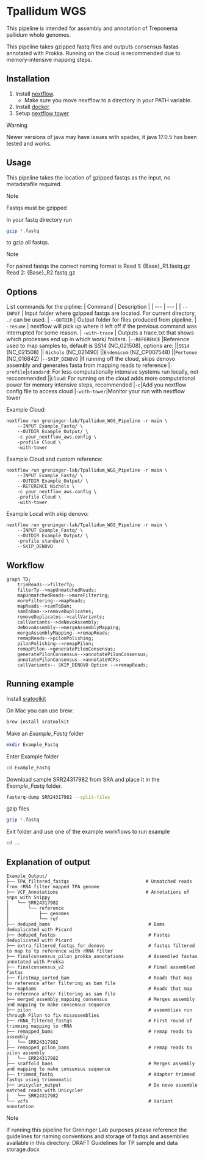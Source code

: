 # Tpallidum WGS
This pipeline is intended for assembly and annotation of Treponema pallidum whole genomes.

This pipeline takes gzipped fastq files and outputs consensus fastas annotated with Prokka. Running on the cloud is recommended due to memory-intensive mapping steps. 

## Installation

1. Install [nextflow](https://www.nextflow.io/docs/latest/getstarted.html#installation).
   - Make sure you move nextflow to a directory in your PATH variable.
2. Install [docker](https://docs.docker.com/get-docker/).
3. Setup [nextflow tower](https://seqera.io/)

> [!WARNING]
Newer versions of java may have issues with spades, it java 17.0.5 has been tested and works.

## Usage

This pipeline takes the location of gzipped fastqs as the input, no metadatafile required.

> [!NOTE]
> Fastqs must be gzipped

In your fastq directory run 
``` Bash
gzip *.fastq
```
to gzip all fastqs.

> [!NOTE]
> For paired fastqs the correct naming format is 
> Read 1: {Base}_R1.fastq.gz
> Read 2: {Base}_R2.fastq.gz

## Options
List commands for the pipline:
| Command  | Description |
| ---      | ---         | 
| `--INPUT`  | Input folder where gzipped fastqs are located. For current  directory, `./` can be used.
| `--OUTDIR` | Output folder for files produced from pipeline.
| `-resume`  | nextflow will pick up where it left off if the previous command was interrupted for some reason.
| `-with-trace` | Outputs a trace.txt that shows which processes end up in which work/ folders. 
|`--REFERENCE` |Reference used to map samples to, default is SS14 (NC_021508), options are: 
||`SS14` (NC_021508)
|| `Nichols` (NC_021490)
||`Endemicum` (NZ_CP007548)
||`Pertenue` (NC_016842)
|`--SKIP_DENOVO` |If running off the cloud, skips denovo assembly and generates fasta from mapping reads to reference
|`-profile`|`standard`: For less computationally intensive systems run locally, not reccommended
||`Cloud`: For running on the cloud adds more computational power for memory intensive steps, recommended
|`-c`|Add you nextflow config file to access cloud
|`-with-tower`|Monitor your run with nextflow tower 


Example Cloud:
```
nextflow run greninger-lab/Tpallidum_WGS_Pipeline -r main \
	--INPUT Example_Fastq/ \
	--OUTDIR Example_Output/ \
	-c your_nextflow_aws.config \
	-profile Cloud \
	-with-tower 
```

Example Cloud and custom reference:
```
nextflow run greninger-lab/Tpallidum_WGS_Pipeline -r main \
	--INPUT Example_Fastq/ \
	--OUTDIR Example_Output/ \
	--REFERENCE Nichols \
	-c your_nextflow_aws.config \
	-profile Cloud \
	-with-tower 
```

Example Local with skip denovo:
```
nextflow run greninger-lab/Tpallidum_WGS_Pipeline -r main \
	--INPUT Example_Fastq/ \
	--OUTDIR Example_Output/ \
	-profile standard \
	--SKIP_DENOVO
```

## Workflow

```mermaid
graph TD;
    trimReads-->filterTp;
    filterTp-->mapUnmatchedReads;
    mapUnmatchedReads-->moreFiltering;
    moreFiltering-->mapReads;
    mapReads-->samToBam;
    samToBam-->removeDuplicates;
    removeDuplicates-->callVariants;
    callVariants-->deNovoAssembly;
    deNovoAssembly-->mergeAssemblyMapping;
    mergeAssemblyMapping-->remapReads;
    remapReads-->pilonPolishing;
    pilonPolishing-->remapPilon;
    remapPilon-->generatePilonConsensus;
    generatePilonConsensus-->annotatePilonConsensus;
    annotatePilonConsensus-->annotateVCFs;
    callVariants-- SKIP_DENOVO Option -->remapReads; 
```

## Running example

Install [sratoolkit](https://github.com/ncbi/sra-tools/wiki/02.-Installing-SRA-Toolkit)

On Mac you can use brew:
```bash
brew install sratoolkit
```

Make an _Example_Fastq_ folder

```bash
mkdir Example_Fastq 
```

Enter Example folder 
```bash
cd Example_Fastq 
```

Download sample SRR24317982 from SRA and place it in the _Example_Fastq_ folder.

```bash
fasterq-dump SRR24317982 --split-files
```

gzip files

``` Bash
gzip *.fastq
```

Exit folder and use one of the example workflows to run example

``` Bash
cd ..
``` 

## Explanation of output

```
Example_Output/
├── TPA_filtered_fastqs                            # Unmatched reads from rRNA filter mapped TPA genome
├── VCF_Annotations                                # Annotations of snps with Snippy
│   └── SRR24317982
│       └── reference
│           ├── genomes
│           └── ref
├── deduped_bams                                    # Bams deduplicated with Picard
├── deduped_fastqs                                  # Fastqs deduplicated with Picard 
├── extra_filtered_fastqs_for_denovo                # fastqs filtered to map to tp reference with rRNA filter
├── finalconsensus_pilon_prokka_annotations         # Assembled fastas annotated with Prokka
├── finalconsensus_v2                               # Final assembled fastas
├── firstmap_sorted_bam                             # Reads that map to reference after filtering as bam file
├── mapSams                                         # Reads that map to reference after filtering as sam file
├── merged_assembly_mapping_consensus               # Merges assembly and mapping to make consensus sequence
├── pilon                                           # assemblies run through Pilon to fix misassemblies
├── rRNA_filtered_fastqs                            # First round of trimming mapping to rRNA
├── remapped_bams                                   # remap reads to assembly
│   └── SRR24317982
├── remapped_pilon_bams                             # remap reads to pilon assembly
│   └── SRR24317982
├── scaffold_bams                                   # Merges assembly and mapping to make consensus sequence 
├── trimmed_fastq                                   # Adapter trimmed fastqs using trimmomatic
├── unicycler_output                                # De novo assemble matched reads with Unicycler
│   └── SRR24317982
└── vcfs                                            # Variant annotation 
```

> [!NOTE]
If running this pipeline for Greninger Lab purposes please reference the guidelines for naming conventions and storage of fastqs and assemblies available in this directory: DRAFT Guidelines for TP sample and data storage.docx
